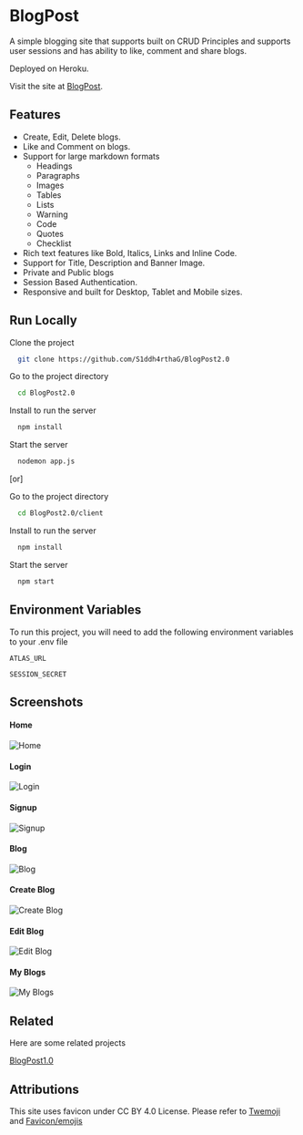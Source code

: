 
# BlogPost

A simple blogging site that supports built on CRUD Principles and supports user sessions and has ability to like, comment and share blogs.

Deployed on Heroku.

Visit the site at [BlogPost](https://blogpost-open.herokuapp.com/).


## Features

- Create, Edit, Delete blogs.
- Like and Comment on blogs.
- Support for large markdown formats
    - Headings
    - Paragraphs
    - Images
    - Tables
    - Lists
    - Warning
    - Code
    - Quotes
    - Checklist
- Rich text features like Bold, Italics, Links and Inline Code.
- Support for Title, Description and Banner Image.
- Private and Public blogs
- Session Based Authentication. 
- Responsive and built for Desktop, Tablet and Mobile sizes.

## Run Locally

Clone the project

```bash
  git clone https://github.com/S1ddh4rthaG/BlogPost2.0
```

Go to the project directory

```bash
  cd BlogPost2.0
```

Install to run the server

```bash
  npm install
```

Start the server

```bash
  nodemon app.js
```
[or]

Go to the project directory

```bash
  cd BlogPost2.0/client
```

Install to run the server

```bash
  npm install
```

Start the server

```bash
  npm start
```



## Environment Variables

To run this project, you will need to add the following environment variables to your .env file

`ATLAS_URL`

`SESSION_SECRET`


## Screenshots

#### Home
![Home](https://github.com/S1ddh4rthaG/BlogPost2.0/blob/master/imgs/home.png?raw=true)

#### Login
![Login](https://github.com/S1ddh4rthaG/BlogPost2.0/blob/master/imgs/login.png?raw=true)

#### Signup
![Signup](https://github.com/S1ddh4rthaG/BlogPost2.0/blob/master/imgs/signup.png?raw=true)

#### Blog
![Blog](https://github.com/S1ddh4rthaG/BlogPost2.0/blob/master/imgs/blog.png?raw=true)

#### Create Blog
![Create Blog](https://github.com/S1ddh4rthaG/BlogPost2.0/blob/master/imgs/create_blog.png?raw=true)

#### Edit Blog
![Edit Blog](https://github.com/S1ddh4rthaG/BlogPost2.0/blob/master/imgs/edit_blog.png?raw=true)

#### My Blogs
![My Blogs](https://github.com/S1ddh4rthaG/BlogPost2.0/blob/master/imgs/myblogs.png?raw=true)


## Related

Here are some related projects

[BlogPost1.0](https://github.com/S1ddh4rthaG/BlogPost)


## Attributions
This site uses favicon under CC BY 4.0 License. Please refer to [Twemoji](https://twemoji.twitter.com/) and [Favicon/emojis](https://favicon.io/emoji-favicons/)
